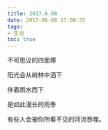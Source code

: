 ```yaml
---
title: 2017.6.08
date: 2017-06-08 17:00:35
tags:
- 生活
toc: true
---
```

不可思议的四面塚

阳光会从树林中洒下

伴着雨水而下

是如此漫长的雨季

有些人会被你所看不见的河流吞噬。